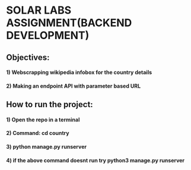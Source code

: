 # SOLAR LABS ASSIGNMENT(BACKEND DEVELOPMENT)

## Objectives:

#### 1) Webscrapping wikipedia infobox for the country details
#### 2) Making an endpoint API with parameter based URL

## How to run the project:

#### 1) Open the repo in a terminal
#### 2) Command: cd country
#### 3) python manage.py runserver
#### 4) if the above command doesnt run try python3 manage.py runserver

